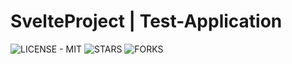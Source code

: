 # SvelteProject | Test-Application
![LICENSE - MIT](https://img.shields.io/badge/LICENSE-MIT-orange?style=for-the-badge)
![STARS](https://img.shields.io/badge/dynamic/json?url=https%3A%2F%2Fapi.github.com%2Frepos%2Fkame425%2Fsvelte-test&query=stargazers_count&style=for-the-badge&label=STARS&color=orange)
![FORKS](https://img.shields.io/badge/dynamic/json?url=https%3A%2F%2Fapi.github.com%2Frepos%2Fkame425%2Fsvelte-test&query=forks_count&style=for-the-badge&label=FORKS&color=orange)

